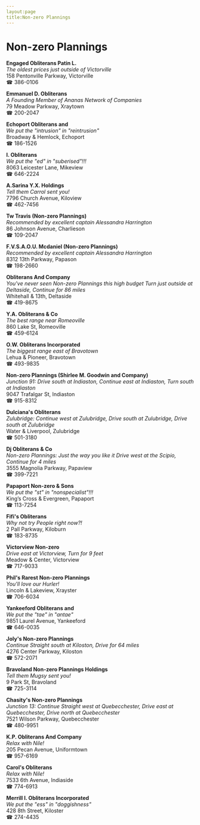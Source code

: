 ```yaml
---
layout:page
title:Non-zero Plannings
---
```

# Non-zero Plannings

**Engaged Obliterans Patin L.**  
_The oldest prices just outside of Victorville_  
158 Pentonville Parkway, Victorville  
☎ 386-0106



**Emmanuel D. Obliterans**  
_A Founding Member of Ananas Network of Companies_  
79 Meadow Parkway, Xraytown  
☎ 200-2047



**Echoport Obliterans and**  
_We put the "intrusion" in "reintrusion"_  
Broadway & Hemlock, Echoport  
☎ 186-1526



**I. Obliterans**  
_We put the "ed" in "suberised"!!!_  
8063 Leicester Lane, Mikeview  
☎ 646-2224



**A.Sarina Y.X. Holdings**  
_Tell them Carrol sent you!_  
7796 Church Avenue, Kiloview  
☎ 462-7456



**Tw Travis (Non-zero Plannings)**  
_Recommended by excellent captain Alessandra Harrington_  
86 Johnson Avenue, Charlieson  
☎ 109-2047



**F.V.S.A.O.U. Mcdaniel (Non-zero Plannings)**  
_Recommended by excellent captain Alessandra Harrington_  
8312 13th Parkway, Papason  
☎ 198-2660



**Obliterans And Company**  
_You've never seen Non-zero Plannings this high budget 
Turn just outside at Deltaside, Continue for 86 miles_  
Whitehall & 13th, Deltaside  
☎ 419-8675



**Y.A. Obliterans & Co**  
_The best range near Romeoville_  
860 Lake St, Romeoville  
☎ 459-6124



**O.W. Obliterans Incorporated**  
_The biggest range east of Bravotown_  
Lehua & Pioneer, Bravotown  
☎ 493-9835



**Non-zero Plannings (Shirlee M. Goodwin and Company)**  
_Junction 91: Drive south at Indiaston, Continue east at Indiaston, Turn south at Indiaston_  
9047 Trafalgar St, Indiaston  
☎ 915-8312



**Dulciana's Obliterans**  
_Zulubridge: Continue west at Zulubridge, Drive south at Zulubridge, Drive south at Zulubridge_  
Water & Liverpool, Zulubridge  
☎ 501-3180



**Dj Obliterans & Co**  
_Non-zero Plannings: Just the way you like it 
Drive west at the Scipio, Continue for 4 miles_  
3555 Magnolia Parkway, Papaview  
☎ 399-7221



**Papaport Non-zero & Sons**  
_We put the "st" in "nonspecialist"!!!_  
King’s Cross & Evergreen, Papaport  
☎ 113-7254



**Fifi's Obliterans**  
_Why not try People right now?!_  
2 Pall Parkway, Kiloburn  
☎ 183-8735



**Victorview Non-zero**  
_Drive east at Victorview, Turn for 9 feet_  
Meadow & Center, Victorview  
☎ 717-9033



**Phil's Rarest Non-zero Plannings**  
_You'll love our Hurler!_  
Lincoln & Lakeview, Xrayster  
☎ 706-6034



**Yankeeford Obliterans and**  
_We put the "tae" in "antae"_  
9851 Laurel Avenue, Yankeeford  
☎ 646-0035



**Joly's Non-zero Plannings**  
_Continue Straight south at Kiloston, Drive for 64 miles_  
4276 Center Parkway, Kiloston  
☎ 572-2071



**Bravoland Non-zero Plannings Holdings**  
_Tell them Mugsy sent you!_  
9 Park St, Bravoland  
☎ 725-3114



**Chasity's Non-zero Plannings**  
_Junction 13: Continue Straight west at Quebecchester, Drive east at Quebecchester, Drive north at Quebecchester_  
7521 Wilson Parkway, Quebecchester  
☎ 480-9951



**K.P. Obliterans And Company**  
_Relax with Nile!_  
205 Pecan Avenue, Uniformtown  
☎ 957-6169



**Carol's Obliterans**  
_Relax with Nile!_  
7533 6th Avenue, Indiaside  
☎ 774-6913



**Merrill I. Obliterans Incorporated**  
_We put the "ess" in "doggishness"_  
428 8th Street, Kiloster  
☎ 274-4435



